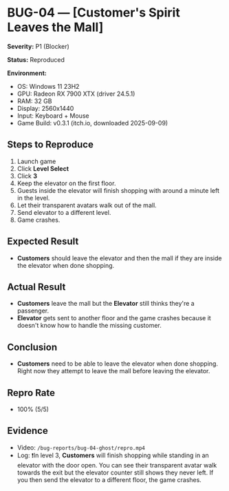 # BUG-04 — [Customer's Spirit Leaves the Mall]

**Severity:** P1 (Blocker)

**Status:** Reproduced 

**Environment:**  
- OS: Windows 11 23H2  
- GPU: Radeon RX 7900 XTX (driver 24.5.1)  
- RAM: 32 GB  
- Display: 2560x1440  
- Input: Keyboard + Mouse  
- Game Build: v0.3.1 (itch.io, downloaded 2025-09-09)

## Steps to Reproduce
1. Launch game  
2. Click **Level Select**
3. Click **3**
4. Keep the elevator on the first floor.
5. Guests inside the elevator will finish shopping with around a minute left in the level.
6. Let their transparent avatars walk out of the mall.
7. Send elevator to a different level.
8. Game crashes.

## Expected Result
- **Customers** should leave the elevator and then the mall if they are inside the elevator when done shopping.

## Actual Result
- **Customers** leave the mall but the **Elevator** still thinks they're a passenger.
- **Elevator** gets sent to another floor and the game crashes because it doesn't know how to handle the missing customer.

## Conclusion
- **Customers** need to be able to leave the elevator when done shopping. Right now they attempt to leave the mall before leaving the elevator.

## Repro Rate
- 100% (5/5)

## Evidence
- Video:   `/bug-reports/bug-04-ghost/repro.mp4`
- Log: ❗In level 3, **Customers** will finish shopping while standing in an elevator with the door open. You can see their transparent avatar walk towards the exit but the elevator counter still shows they never left. If you then send the elevator to a different floor, the game crashes.
